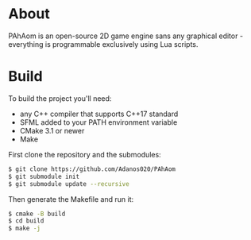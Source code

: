 # About
PAhAom is an open-source 2D game engine sans any graphical editor - everything is programmable exclusively using Lua scripts.

# Build
To build the project you'll need:
- any C++ compiler that supports C++17 standard
- SFML added to your PATH environment variable
- CMake 3.1 or newer
- Make

First clone the repository and the submodules:
```bash
$ git clone https://github.com/Adanos020/PAhAom
$ git submodule init
$ git submodule update --recursive
```

Then generate the Makefile and run it:
```bash
$ cmake -B build
$ cd build
$ make -j
```